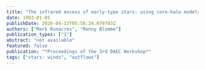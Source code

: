 ```yaml
---
title: "The infrared excess of early-type stars: using core-halo models for the IRAS observations"
date: 1993-01-01
publishDate: 2020-04-13T05:58:24.079703Z
authors: ["Mark Runacres", "Ronny Blomme"]
publication_types: ["1"]
abstract: "not available"
featured: false
publication: "*Proceedings of the 3rd DAEC Workshop*"
tags: ["stars: winds", "outflows"]
---
```


